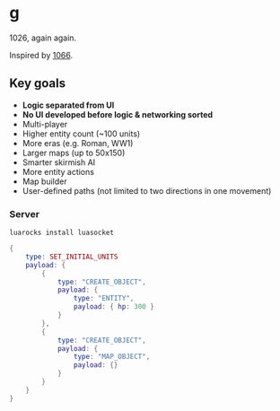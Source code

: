 # g

1026, again again.

Inspired by [1066](https://armorgames.com/play/4594/1066).

## Key goals

* __Logic separated from UI__
* __No UI developed before logic & networking sorted__
* Multi-player
* Higher entity count (~100 units)
* More eras (e.g. Roman, WW1)
* Larger maps (up to 50x150)
* Smarter skirmish AI
* More entity actions
* Map builder
* User-defined paths (not limited to two directions in one movement)

### Server
 
`luarocks install luasocket`
 
```lua
{
	type: SET_INITIAL_UNITS
	payload: {
		{
			type: "CREATE_OBJECT",
			payload: {
				type: "ENTITY",
				payload: { hp: 300 }
			}
		},
		{
			type: "CREATE_OBJECT",
			payload: {
				type: "MAP_OBJECT",
				payload: {}
			}
		}
	}
}
```